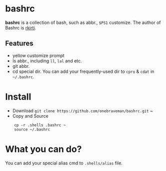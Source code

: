 # bashrc

**bashrc** is a collection of bash, such as abbr., `$PS1` customize. The author of Bashrc is [rkirti](https://github.com/rkirti).

## Features

* yellow customize prompt 
* ls abbr., including `ll`, `lal` and etc.
* git abbr.
* cd special dir. You can add your frequently-used dir to `cpro` & `cdat` in `~/.bashrc`.

# Install

* Download 
    `git clone https://github.com/onebraveman/bashrc.git` ~
* Copy and Source
```
    cp -r .shells .bashrc ~
    source ~/.bashrc
```

# What you can do?

You can add your special alias cmd to `.shells/alias` file.
